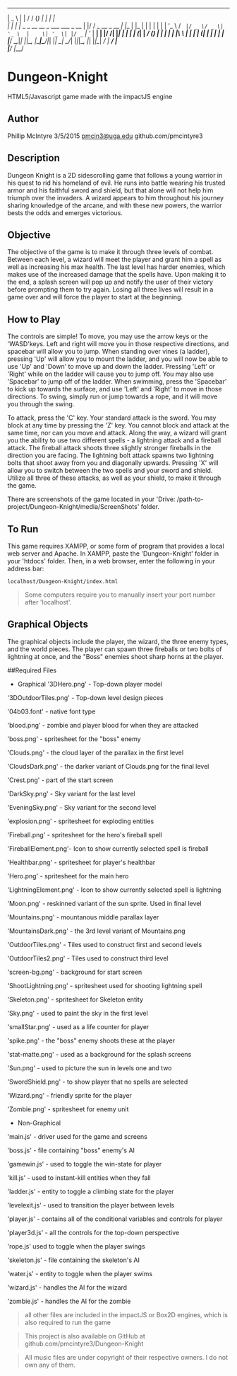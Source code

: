 ______                                      _   __      _       _     _   
|  _  \                                    | | / /     (_)     | |   | |  
| | | |_   _ _ __   __ _  ___  ___  _ __   | |/ / _ __  _  __ _| |__ | |_ 
| | | | | | | '_ \ / _` |/ _ \/ _ \| '_ \  |    \| '_ \| |/ _` | '_ \| __|
| |/ /| |_| | | | | (_| |  __/ (_) | | | | | |\  \ | | | | (_| | | | | |_ 
|___/  \__,_|_| |_|\__, |\___|\___/|_| |_| \_| \_/_| |_|_|\__, |_| |_|\__|
                    __/ |                                  __/ |          
                   |___/                                  |___/           

# Dungeon-Knight
HTML5/Javascript game made with the impactJS engine

## Author
Phillip McIntyre
3/5/2015
pmcin3@uga.edu
github.com/pmcintyre3

## Description
Dungeon Knight is a 2D sidescrolling game that follows a young
warrior in his quest to rid his homeland of evil. He runs into
battle wearing his trusted armor and his faithful sword and shield,
but that alone will not help him triumph over the invaders. A wizard
appears to him throughout his journey sharing knowledge of the arcane,
and with these new powers, the warrior bests the odds and emerges
victorious.

## Objective
The objective of the game is to make it through three levels of combat.
Between each level, a wizard will meet the player and grant him a spell
as well as increasing his max health. The last level has harder enemies,
which makes use of the increased damage that the spells have. Upon making
it to the end, a splash screen will pop up and notify the user of their 
victory before prompting them to try again. Losing all three lives will
result in a game over and will force the player to start at the beginning.

## How to Play
The controls are simple! To move, you may use the arrow keys or the 
'WASD'keys. Left and right will move you in those respective directions, 
and spacebar will allow you to jump. When standing over vines (a ladder), 
pressing 'Up' will allow you to mount the ladder, and you will now be able 
to use 'Up' and 'Down' to move up and down the ladder. Pressing 'Left' or 
'Right' while on the ladder will cause you to jump off. You may also use 
'Spacebar' to jump off of the ladder. When swimming, press the 'Spacebar' 
to kick up towards the surface, and use 'Left' and 'Right' to move in those 
directions. To swing, simply run or jump towards a rope, and it will move you 
through the swing.
	
To attack, press the 'C' key. Your standard attack is the sword. You may 
block at any time by pressing the 'Z' key. You cannot block and attack at the 
same time, nor can you move and attack. Along the way, a wizard will grant you 
the ability to use two different spells - a lightning attack and a fireball 
attack. The fireball attack shoots three slightly stronger fireballs in the 
direction you are facing. The lightning bolt attack spawns two lightning bolts
that shoot away from you and diagonally upwards. Pressing 'X' will allow you 
to switch between the two spells and your sword and shield. Utilize all three
of these attacks, as well as your shield, to make it through the game.

There are screenshots of the game located in your
'Drive: /path-to-project/Dungeon-Knight/media/ScreenShots' folder.

## To Run
This game requires XAMPP, or some form of program that provides a local web 
server and Apache. In XAMPP, paste the 'Dungeon-Knight' folder in your 'htdocs'
folder. Then, in a web browser, enter the following in your address bar:

    localhost/Dungeon-Knight/index.html
	
> Some computers require you to manually insert your port number after 'localhost'.

## Graphical Objects
The graphical objects include the player, the wizard, the three enemy types,
and the world pieces. The player can spawn three fireballs or two bolts of
lightning at once, and the "Boss" enemies shoot sharp horns at the player.

##Required Files

* Graphical
'3DHero.png' - Top-down player model

'3DOutdoorTiles.png' - Top-down level design pieces

'04b03.font' - native font type

'blood.png' - zombie and player blood for when they are attacked

'boss.png' - spritesheet for the "boss" enemy

'Clouds.png' - the cloud layer of the parallax in the first level

'CloudsDark.png' - the darker variant of Clouds.png for the final level

'Crest.png' - part of the start screen

'DarkSky.png' - Sky variant for the last level

'EveningSky.png' - Sky variant for the second level

'explosion.png' - spritesheet for exploding entities

'Fireball.png' - spritesheet for the hero's fireball spell

'FireballElement.png'- Icon to show currently selected spell is fireball

'Healthbar.png' - spritesheet for player's healthbar

'Hero.png' - spritesheet for the main hero

'LightningElement.png' - Icon to show currently selected spell is lightning

'Moon.png' - reskinned variant of the sun sprite. Used in final level

'Mountains.png' - mountanous middle parallax layer

'MountainsDark.png' - the 3rd level variant of Mountains.png

'OutdoorTiles.png' - Tiles used to construct first and second levels

'OutdoorTiles2.png' - Tiles used to construct third level

'screen-bg.png' - background for start screen

'ShootLightning.png' - spritesheet used for shooting lightning spell

'Skeleton.png' - spritesheet for Skeleton entity

'Sky.png' - used to paint the sky in the first level

'smallStar.png' - used as a life counter for player

'spike.png' - the "boss" enemy shoots these at the player

'stat-matte.png' - used as a background for the splash screens

'Sun.png' - used to picture the sun in levels one and two

'SwordShield.png' -  to show player that no spells are selected

'Wizard.png' - friendly sprite for the player

'Zombie.png' - spritesheet for enemy unit

* Non-Graphical

'main.js' - driver used for the game and screens

'boss.js' - file containing "boss" enemy's AI

'gamewin.js' - used to toggle the win-state for player

'kill.js' - used to instant-kill entities when they fall

'ladder.js' - entity to toggle a climbing state for the player

'levelexit.js' - used to transition the player between levels

'player.js' - contains all of the conditional variables and controls for player

'player3d.js' - all the controls for the top-down perspective

'rope.js' used to toggle when the player swings

'skeleton.js' - file containing the skeleton's AI

'water.js' - entity to toggle when the player swims

'wizard.js' - handles the AI for the wizard

'zombie.js' - handles the AI for the zombie

> all other files are included in the impactJS or Box2D engines, which is also required to run the game

> This project is also available on GitHub at github.com/pmcintyre3/Dungeon-Knight

> All music files are under copyright of their respective owners. I do not own any of them.